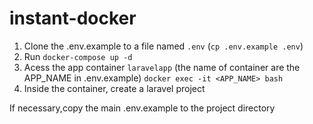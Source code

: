 # instant-docker
1. Clone the .env.example to a file named `.env` (`cp .env.example .env`)
1. Run `docker-compose up -d`
1. Acess the app container `laravelapp` (the name of container are the APP_NAME in .env.example) `docker exec -it <APP_NAME> bash`
1. Inside the container, create a laravel project

If necessary,copy the main .env.example to the project directory